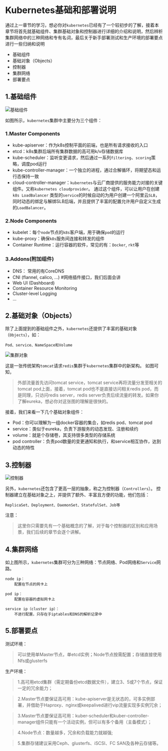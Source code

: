# Kubernetes基础和部署说明
通过上一章节的学习，想必你对`kubernetes`已经有了一个较初步的了解，接着本章节将首先就基础组件、集群基础对象和控制器进行详细的介绍和说明，然后辨析集群网络中的三种网络和专有名词，最后关于新手部署测试和生产环境的部署要点进行一些归纳和说明

- 基础组件
- 基础对象（Objects）
- 控制器
- 集群网络
- 部署要点

## 1.基础组件

![基础组件](https://github-aaron89.oss-cn-beijing.aliyuncs.com/Kubernetes/kubernetes_components.png)


如图所示，`kubernetes`集群中主要分为三个组件：
### 1.Master Components
- kube-apiserver：作为k8s控制平面的前端，也是所有请求接收的入口
- etcd：k8s集群后端所有集群数据的高可用k/v存储数据库
- kube-scheduler：监听变更请求，然后通过一系列`filtering`、`scoring`策略，调度pod运行
- kube-controller-manager：一个独立的进程，通过合解循环，将期望态和运行态保持一致
- cloud-controller-manager：`kubernetes`与云厂商提供的服务能力对接的关键组件。又称`kubernetes cloudprovider`。 通过这个组件，可以让用户在创建`k8s LoadBalancer` 类型的`service`的时候自动的为用户创建一个阿里云`SLB`，同时动态的绑定与解绑SLB后端，并且提供了丰富的配置允许用户自定义生成的`LoadBalancer`。

### 2.Node Components
- kubelet：每个`node`节点的`k8s`客户端，用于确保`pod`的运行
- kube-proxy：确保`k8s`服务间连接和转发的组件
- Container Runtime：运行容器的软件，常见的有：`Docker`, `rkt`等

### 3.Addons(附加组件)
- DNS： 常用的有CoreDNS
- CNI (flannel, calico, ...)     #网络插件接口，我们后面会讲
- Web UI (Dashboard) 
- Container Resource Monitoring
- Cluster-level Logging
- ...

## 2.基础对象（Objects）

除了上面提到的基础组件之外，`kubernetes`还提供了丰富的基础对象（`Objects`），如：
```text
Pod、service、NameSpace和Volume
```

![集群对象](https://github-aaron89.oss-cn-beijing.aliyuncs.com/Kubernetes/k8s-basicobjects.png)

这是一张传统架构`tomcat`请求`redis`集群于`kubernetes`集群中的新架构。
如图可知，
> 外部流量首先访问tomcat service，tomcat service再将流量分发至相关的tomcat pod上面，接着，tomcat pod也不是直接访问相关redis pod，而是同理，只访问redis server，redis server负责后续流量的转发。如果你了解eureka，想必你对这张图的理解是很快的。

接着，我们来看一下几个基础对象组件：

- Pod：你可以理解为一组docker容器的集合，如redis pod、tomcat pod
- service：类似于eureka，负责下游服务的动态发现、注册和续约
- volume：就是个存储卷，其支持很多类型的存储系统
- pod controller：负责pod数量的变更通知和执行，和service相互协作，达到动态的特性



## 3.控制器

![控制器](https://github-aaron89.oss-cn-beijing.aliyuncs.com/Kubernetes/k8s-controllers.png)

另外，`kubernetes`还包含了更高一层的抽象，称之为控制器（`Controllers`）。
控制器建立在基础对象之上，并提供了额外、丰富且方便的功能，他们包括：
```text
ReplicaSet、Deployment、DaemonSet、StatefulSet、Job等
```
注意：
> 这里你只需要先有一个基础概念的了解，对于每个控制器的区别和应用场景，我们后续的章节会逐个讲解。

## 4.集群网络

如上图所示，`kubernetes`集群可分为三种网络：节点网络、Pod网络和`Service`网路。
```text
node ip：
    配置在节点的网卡上
    
pod ip：
    配置在容器的虚拟网卡上
    
service ip（cluster ip）：
    不进行配置，只存在于iptables和DNS的解析记录中
```    

## 5.部署要点
测试环境：

> 可以使用单Master节点，单etcd实例；Node节点按需配置；存储直接使用Nfs或glusterfs

生产环境：
> 1.高可用etcd集群（需定期备份etcd数据文件），建立3、5或7个节点，保证一定的冗余能力；

> 2.Master节点要保证高可用：kube-apiserver是无状态的，可多实例部署，并借助于Haproxy、nginx或keepalived进行vip流量实现多实例冗余；

> 3.Master节点要保证高可用：kuber-scheduler和kuber-controller-manager组件只能有一个活动实例，但可以有多个备用（主备模式）；

> 4.Node节点：数量越多，冗余和负载能力就越强;

> 5.集群存储建议采用Ceph、glusterfs、iSCSI、FC SAN及各种云存储等。
